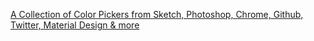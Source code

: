 [A Collection of Color Pickers from Sketch, Photoshop, Chrome, Github, Twitter, Material Design & more](http://casesandberg.github.io/react-color/)